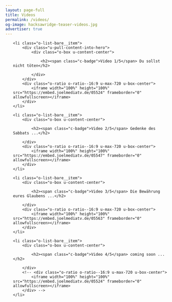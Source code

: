 ```yaml
---
layout: page-full
title: Videos
permalink: /videos/
og-image: hacksawridge-teaser-videos.jpg
advertiser: true
---
```


<ol class="o-list-bare">


    <li class="o-list-bare__item">
        <div class="u-pull-content-into-hero">
            <div class="o-box u-content-center">

                <h2><span class="c-badge">Video 1/5</span> Du sollst nicht töten</h2>

            </div>
        </div>
        <div class="o-ratio o-ratio--16:9 u-max-720 u-box-center">
            <iframe width="100%" height="100%" src="https://embed.joelmediatv.de/05524" frameborder="0" allowfullscreen></iframe>
        </div>
    </li>

    <li class="o-list-bare__item">
        <div class="o-box u-content-center">

            <h2><span class="c-badge">Video 2/5</span> Gedenke des Sabbats ...</h2>

        </div>
        <div class="o-ratio o-ratio--16:9 u-max-720 u-box-center">
            <iframe width="100%" height="100%" src="https://embed.joelmediatv.de/05547" frameborder="0" allowfullscreen></iframe>
        </div>
    </li>

    <li class="o-list-bare__item">
        <div class="o-box u-content-center">

            <h2><span class="c-badge">Video 3/5</span> Die Bewährung eures Glaubens ...</h2>

        </div>
        <div class="o-ratio o-ratio--16:9 u-max-720 u-box-center">
            <iframe width="100%" height="100%" src="https://embed.joelmediatv.de/05563" frameborder="0" allowfullscreen></iframe>
        </div>
    </li>

    <li class="o-list-bare__item">
        <div class="o-box u-content-center">

            <h2><span class="c-badge">Video 4/5</span> coming soon ...</h2>

        </div>
        <!-- <div class="o-ratio o-ratio--16:9 u-max-720 u-box-center">
            <iframe width="100%" height="100%" src="https://embed.joelmediatv.de/05524" frameborder="0" allowfullscreen></iframe>
        </div> -->
    </li>

</ol>

